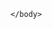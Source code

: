 <html>
    <head>
        <title>Test</title>
        <meta http-equiv="Content-Type" content="text/html; charset=utf-8" />
        <script type="text/javascript">
        function redirect() {
            window.location = "https://vrcharles777.github.io/multipistas/client/index.html";
        }
        window.onload = redirect;
        </script>
    </head>
    <body>
    
    </body>
</html>
